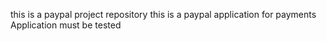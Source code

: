 this is a paypal project repository
this is a paypal application for payments
Application must be tested

